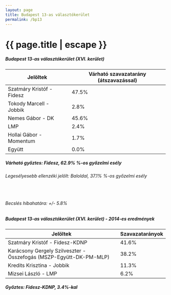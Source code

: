 ```yaml
---
layout: page
title: Budapest 13-as választókerület
permalink: /bp13
---
```


<h1 class="page-title">{{ page.title | escape }}</h1>

<div class="section">
    <div class="row">
          <div class="col s12">
		  <h5>Budapest 13-as választókerület (XVI. kerület)</h5>
            <table class="responsive-table">
              <thead>
                <tr>
                    <th>Jelöltek</th>
                    <th>Várható szavazatarány (átszavazással)</th>
                </tr>
              </thead>
              <tbody>
             <tr>
                  <td>Szatmáry Kristóf - Fidesz</td>
				  <td id="id_fidesz">47.5% </td>
			</tr>
			<tr><td>Tokody Marcell - Jobbik</td><td id="id_jobbik">2.8% </td></tr>
<tr>
                  <td>Nemes Gábor - DK</td>
				  <td id="id_baloldal">45.6% </td>
			</tr>
			<tr>
                  <td>LMP</td>
				  <td id="lmp">2.4% </td>
			</tr>
			<tr>
				  <td>Hollai Gábor - Momentum</td>
				  <td id="momentum">1.7% </td>
			</tr>
<tr>
<td>Együtt</td>
<td id="egyutt">0.0% </td>
</tr>                
              </tbody>
            </table>
			<h5>Várható győztes: <span id="gyoztes">Fidesz, </span><span id="esely">62.9% </span><span>%-os győzelmi esély</span></h5>
			<h6>Legesélyesebb ellenzéki jelölt: <span id="masodik">Baloldal, </span><span id="esely2">37.1% </span><span>%-os győzelmi esély</span></h6>
			<br/>
			<h6>Becslés hibahatára: +/- 5.8%</h6>
          </div>
    </div>
</div>

<div class="section">
    <div class="row">
          <div class="col s12">
		  <h5>Budapest 13-as választókerület (XVI. kerület) - 2014-es eredmények</h5>
            <table class="responsive-table">
              <thead>
                <tr>
                    <th>Jelöltek</th>
                    <th>Szavazatarányok</th>
                </tr>
              </thead>
              <tbody>
             <tr>
                  <td>Szatmáry Kristóf - Fidesz-KDNP</td>
				  <td>41.6%</td>
			</tr>
			<tr>
                  <td>Karácsony Gergely Szilveszter - Összefogás (MSZP-Együtt-DK-PM-MLP)</td>
				  <td>38.2%</td>
			</tr>
			<tr>
                  <td>Kredits Krisztina - Jobbik</td>
				  <td>11.3%</td>
			</tr>
			<tr>
				  <td>Mizsei László - LMP</td>
				  <td>6.2%</td>
			</tr>                
              </tbody>
            </table>
			<h5>Győztes: Fidesz-KDNP, 3.4%-kal</h5>
          </div>
    </div>
</div>
